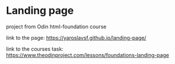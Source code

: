 # Landing page
project from Odin html-foundation course

link to the page:
https://yaroslavsf.github.io/landing-page/

link to the courses task:
https://www.theodinproject.com/lessons/foundations-landing-page
